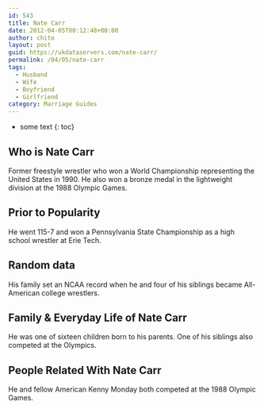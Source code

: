 ```yaml
---
id: 543
title: Nate Carr
date: 2012-04-05T00:12:48+00:00
author: chito
layout: post
guid: https://ukdataservers.com/nate-carr/
permalink: /04/05/nate-carr
tags:
  - Husband
  - Wife
  - Boyfriend
  - Girlfriend
category: Marriage Guides
---
```


* some text
{: toc}
          
          
## Who is  Nate Carr
                  
                  
                  
Former freestyle wrestler who won a World Championship representing the United States in 1990. He also won a bronze medal in the lightweight division at the 1988 Olympic Games.
                  
                
                
                
## Prior to Popularity 
                  
                  
                  
He went 115-7 and won a Pennsylvania State Championship as a high school wrestler at Erie Tech.
                  
                
                
                
## Random data 
                  
                  
                  
His family set an NCAA record when he and four of his siblings became All-American college wrestlers.
                  
                
                
                
## Family & Everyday Life of Nate Carr
                  
                  
                  
He was one of sixteen children born to his parents. One of his siblings also competed at the Olympics.
                  
                
                
                
## People Related With  Nate Carr
                  
                  
                  
He and fellow American Kenny Monday both competed at the 1988 Olympic Games.
                  
                
              
            
          
          
          
    
    
  
